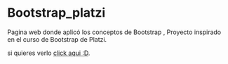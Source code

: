 # Bootstrap_platzi
Pagina web donde aplicó los conceptos de Bootstrap , Proyecto inspirado en el curso de Bootstrap de Platzi.

si quieres verlo [click aqui :D](https://jmblack15.github.io/Bootstrap_platzi/).
